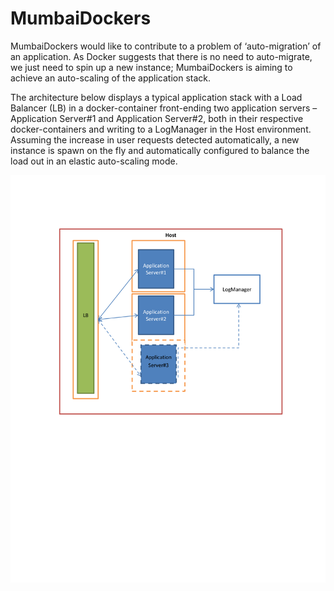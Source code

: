 MumbaiDockers
=============
MumbaiDockers would like to contribute to a problem of ‘auto-migration’ of an application. As Docker suggests that 
there is no need to auto-migrate, we just need to spin up a new instance; MumbaiDockers is aiming to achieve an
auto-scaling of the application stack.

The architecture below displays a typical application stack with a Load Balancer (LB) in a docker-container 
front-ending two application servers – Application Server#1 and Application Server#2, both in their respective 
docker-containers and writing to a LogManager in the Host environment. Assuming the increase in user requests detected automatically, a new instance is spawn on the fly and automatically configured to balance the load out in an elastic auto-scaling mode.

![Alt text](DockerApp.png "Architecture")
